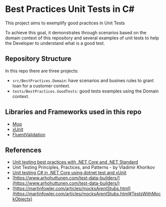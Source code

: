 # Best Practices Unit Tests in C#

This project aims to exemplify good practices in Unit Tests

To achieve this goal, it demonstrates through scenarios based on the domain context of this repository 
and several examples of unit tests to help the Developer 
to understand what is a good test.

## Repository Structure

In this repo there are three projects:

- `src/BestPractices.Domain`: have scenarios and busines rules to grant loan for a customer context.
- `tests/BestPractices.GoodTests`: good tests examples using the Domain context.

## Libraries and Frameworks used in this repo

- [Moq](https://github.com/moq/moq)
- [xUnit](https://xunit.net/)
- [FluentValidation](https://fluentassertions.com/)

## References
- [Unit testing best practices with .NET Core and .NET Standard](https://learn.microsoft.com/en-us/dotnet/core/testing/unit-testing-best-practices)
- Unit Testing Principles, Practices, and Patterns - by Vladimir Khorikov
- [Unit testing C# in .NET Core using dotnet test and xUnit](https://learn.microsoft.com/en-us/dotnet/core/testing/unit-testing-with-dotnet-test)
- [https://www.arhohuttunen.com/test-data-builders/](https://www.arhohuttunen.com/test-data-builders/)
- [https://martinfowler.com/articles/mocksArentStubs.html](https://martinfowler.com/articles/mocksArentStubs.html#TestsWithMockObjects)
